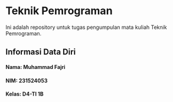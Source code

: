 # Teknik Pemrograman

Ini adalah repository untuk tugas pengumpulan mata kuliah Teknik Pemrograman.

## Informasi Data Diri

#### Nama:   Muhammad Fajri
#### NIM:    231524053
#### Kelas:  D4-TI 1B
